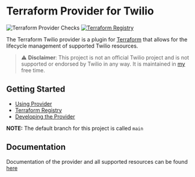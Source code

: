 # Terraform Provider for Twilio

![Terraform Provider Checks](https://github.com/RJPearson94/terraform-provider-twilio/workflows/Terraform%20Provider%20Checks/badge.svg)
[![Terraform Registry](https://img.shields.io/badge/registry-twilio-green?logo=terraform&style=flat)](https://registry.terraform.io/providers/RJPearson94/twilio/latest)

The Terraform Twilio provider is a plugin for [Terraform](https://www.terraform.io/) that allows for the lifecycle management of supported Twilio resources.

> ⚠️ **Disclaimer**: This project is not an official Twilio project and is not supported or endorsed by Twilio in any way. It is maintained in [my](https://github.com/RJPearson94) free time.

## Getting Started

- [Using Provider](./docs/index.md)
- [Terraform Registry](https://registry.terraform.io/providers/RJPearson94/twilio/latest)
- [Developing the Provider](./development.md)

**NOTE:** The default branch for this project is called `main`

## Documentation

Documentation of the provider and all supported resources can be found [here](./docs)